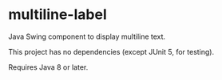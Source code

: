 # multiline-label

Java Swing component to display multiline text.

This project has no dependencies (except JUnit 5, for testing).

Requires Java 8 or later.

